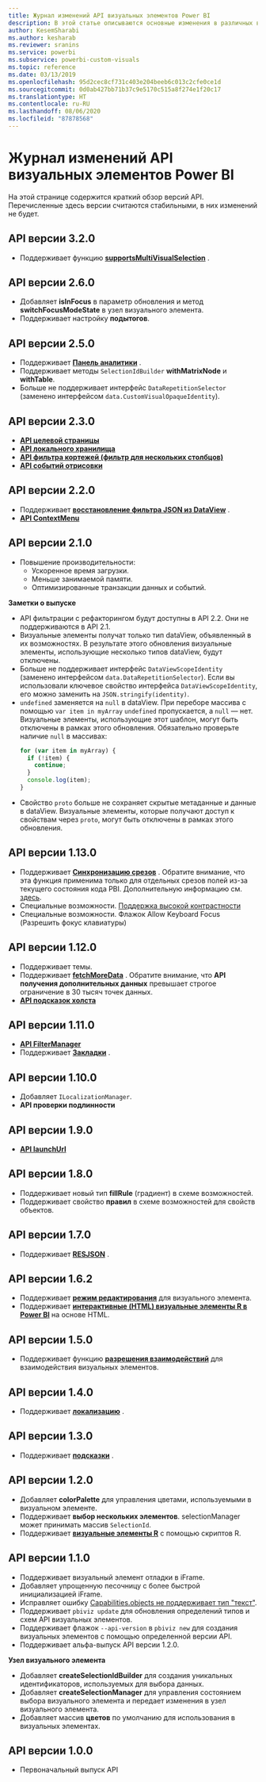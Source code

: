 ```yaml
---
title: Журнал изменений API визуальных элементов Power BI
description: В этой статье описываются основные изменения в различных версиях API визуальных элементов Power BI.
author: KesemSharabi
ms.author: kesharab
ms.reviewer: sranins
ms.service: powerbi
ms.subservice: powerbi-custom-visuals
ms.topic: reference
ms.date: 03/13/2019
ms.openlocfilehash: 95d2cec8cf731c403e204beeb6c013c2cfe0ce1d
ms.sourcegitcommit: 0d0ab427bb71b37c9e5170c515a8f274e1f20c17
ms.translationtype: HT
ms.contentlocale: ru-RU
ms.lasthandoff: 08/06/2020
ms.locfileid: "87878568"
---
```

# <a name="power-bi-visuals-api-changelog"></a>Журнал изменений API визуальных элементов Power BI
На этой странице содержится краткий обзор версий API. Перечисленные здесь версии считаются стабильными, в них изменений не будет.

## <a name="api-v320"></a>API версии 3.2.0
  * Поддерживает функцию **[supportsMultiVisualSelection](./supportsmultivisualselection-feature.md)** .

## <a name="api-v260"></a>API версии 2.6.0
  * Добавляет **isInFocus** в параметр обновления и метод **switchFocusModeState** в узел визуального элемента.
  * Поддерживает настройку **подытогов**.

## <a name="api-v250"></a>API версии 2.5.0
  * Поддерживает **[Панель аналитики](./analytics-pane.md)** .
  * Поддерживает методы `SelectionIdBuilder` **withMatrixNode** и **withTable**.
  * Больше не поддерживает интерфейс `DataRepetitionSelector` (заменено интерфейсом `data.CustomVisualOpaqueIdentity`).

## <a name="api-v230"></a>API версии 2.3.0
  * **[API целевой страницы](./landing-page.md)**
  * **[API локального хранилища](./local-storage.md)**
  * **[API фильтра кортежей (фильтр для нескольких столбцов)](./filter-api.md#the-tuple-filter-api-multi-column-filter)**
  * **[API событий отрисовки](./event-service.md#render-events-in-power-bi-visuals)**

## <a name="api-v220"></a>API версии 2.2.0
  * Поддерживает **[восстановление фильтра JSON из DataView](./filter-api.md#restore-the-json-filter-from-the-data-view)** .
  * **[API ContextMenu](./context-menu.md)**

## <a name="api-v210"></a>API версии 2.1.0
  * Повышение производительности:
    * Ускоренное время загрузки.
    * Меньше занимаемой памяти.
    * Оптимизированные транзакции данных и событий.  

**Заметки о выпуске**
* API фильтрации с рефакторингом будут доступны в API 2.2. Они не поддерживаются в API 2.1.
* Визуальные элементы получат только тип dataView, объявленный в их возможностях. В результате этого обновления визуальные элементы, использующие несколько типов dataView, будут отключены.
* Больше не поддерживает интерфейс `DataViewScopeIdentity` (заменено интерфейсом `data.DataRepetitionSelector`). Если вы использовали ключевое свойство интерфейса `DataViewScopeIdentity`, его можно заменить на `JSON.stringify(identity)`.
* `undefined` заменяется на `null` в dataView. При переборе массива с помощью `var item in myArray` `undefined` пропускается, а `null` — нет. Визуальные элементы, использующие этот шаблон, могут быть отключены в рамках этого обновления. Обязательно проверьте наличие `null` в массивах:
   ```typescript
   for (var item in myArray) {
     if (!item) {
       continue;
     }
     console.log(item);
   }
   ```
* Свойство `proto` больше не сохраняет скрытые метаданные и данные в dataView. Визуальные элементы, которые получают доступ к свойствам через `proto`, могут быть отключены в рамках этого обновления.

## <a name="api-v1130"></a>API версии 1.13.0
* Поддерживает **[Синхронизацию срезов](./enable-sync-slicers.md)** . Обратите внимание, что эта функция применима только для отдельных срезов полей из-за текущего состояния кода PBI. Дополнительную информацию см. [здесь](/power-bi/desktop-slicers).
* Специальные возможности. [Поддержка высокой контрастности](./high-contrast-support.md) 
* Специальные возможности. Флажок Allow Keyboard Focus (Разрешить фокус клавиатуры)

## <a name="api-v1120"></a>API версии 1.12.0
* Поддерживает темы.
* Поддерживает **[fetchMoreData](./fetch-more-data.md)** . Обратите внимание, что **API получения дополнительных данных** превышает строгое ограничение в 30 тысяч точек данных.
* **[API подсказок холста](./add-tooltips.md#add-report-page-tooltips)**

## <a name="api-v1110"></a>API версии 1.11.0
* **[API FilterManager](./filter-api.md)**
* Поддерживает **[Закладки](./bookmarks-support.md)** . 

## <a name="api-v1100"></a>API версии 1.10.0
* Добавляет `ILocalizationManager`.
* **API проверки подлинности**

## <a name="api-v190"></a>API версии 1.9.0
* **[API launchUrl](./launch-url.md)**

## <a name="api-v180"></a>API версии 1.8.0
* Поддерживает новый тип **fillRule** (градиент) в схеме возможностей.
* Поддерживает свойство **правил** в схеме возможностей для свойств объектов.

## <a name="api-v170"></a>API версии 1.7.0
* Поддерживает **[RESJSON](./localization.md#resource-file)** .

## <a name="api-v162"></a>API версии 1.6.2
* Поддерживает **[режим редактирования](./advanced-edit-mode.md)** для визуального элемента.
* Поддерживает **[интерактивные (HTML) визуальные элементы R в Power BI](https://github.com/Microsoft/PowerBI-visuals/blob/master/RVisualTutorial/CreateRHTML.md)** на основе HTML.

## <a name="api-v150"></a>API версии 1.5.0
* Поддерживает функцию **[разрешения взаимодействий](./visuals-interactions.md)** для взаимодействия визуальных элементов.

## <a name="api-v140"></a>API версии 1.4.0
* Поддерживает **[локализацию](./localization.md)** .

## <a name="api-v130"></a>API версии 1.3.0
* Поддерживает **[подсказки](./add-tooltips.md)** .

## <a name="api-v120"></a>API версии 1.2.0
* Добавляет **colorPalette** для управления цветами, используемыми в визуальном элементе.
* Поддерживает **выбор нескольких элементов**. selectionManager может принимать массив `SelectionId`.
* Поддерживает **[визуальные элементы R](https://github.com/Microsoft/PowerBI-visuals/blob/master/RVisualTutorial/CreateRHTML.md)** с помощью скриптов R.

## <a name="api-v110"></a>API версии 1.1.0
* Поддерживает визуальный элемент отладки в iFrame.
* Добавляет упрощенную песочницу с более быстрой инициализацией iFrame.
* Исправляет ошибку [Capabilities.objects не поддерживает тип "текст"](https://github.com/Microsoft/PowerBI-visuals-tools/issues/12).
* Поддерживает `pbiviz update` для обновления определений типов и схем API визуальных элементов.
* Поддерживает флажок `--api-version` в `pbiviz new` для создания визуальных элементов с помощью определенной версии API.
* Поддерживает альфа-выпуск API версии 1.2.0.

**Узел визуального элемента**
* Добавляет **createSelectionIdBuilder** для создания уникальных идентификаторов, используемых для выбора данных.
* Добавляет **createSelectionManager** для управления состоянием выбора визуального элемента и передает изменения в узел визуального элемента.
* Добавляет массив **цветов** по умолчанию для использования в визуальных элементах.

## <a name="api-v100"></a>API версии 1.0.0
* Первоначальный выпуск API
